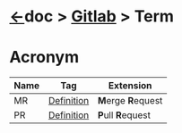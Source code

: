 # [&larr;][Repo_Readme]doc > [Gitlab][Topic_Readme] > Term

[//]: #(Reference)
[Repo_Readme]:   ../README.md
[Topic_Readme]:  ../README.md

[Mr_Whatis]:   ./term_list.md
[Pr_Whatis]:   ./term_list.md



# Acronym
|Name|Tag|Extension
|-|-|-|
|MR|[Definition][Mr_Whatis]|**M**erge **R**equest|
|PR|[Definition][Pr_Whatis]|**P**ull **R**equest|
